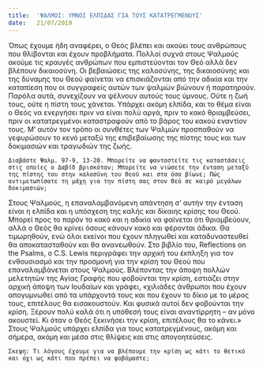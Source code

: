 ```yaml
---
title:  'ΨΑΛΜΟΙ: ΥΜΝΟΙ ΕΛΠΙΔΑΣ ΓΙΑ ΤΟΥΣ ΚΑΤΑΤΡΕΓΜΕΝΟΥΣ'
date:   21/07/2019
---
```


Όπως έχουμε ήδη αναφέρει, ο Θεός βλέπει και ακούει τους ανθρώπους που θλίβονται και έχουν προβλήματα. Πολλοί συχνά στους Ψαλμούς ακούμε τις κραυγές ανθρώπων που εμπιστεύονται τον Θεό αλλά δεν βλέπουν δικαιοσύνη. Οι βεβαιώσεις της καλοσύνης, της δικαιοσύνης και της δύναμης του Θεού φαίνεται να επισκιάζονται από την αδικία και την καταπίεση που οι συγγραφείς αυτών των ψαλμών βιώνουν ή παρατηρούν. Παρόλα αυτά, συνεχίζουν να ψέλνουν αυτούς τους ύμνους. Ούτε η ζωή τους, ούτε η πίστη τους χάνεται. Υπάρχει ακόμη ελπίδα, και το θέμα είναι ο Θεός να ενεργήσει πριν να είναι πολύ αργά, πριν το κακό θριαμβεύσει, πριν οι κατατρεγμένοι καταστραφούν από το βάρος του κακού εναντίον τους. Μ’ αυτόν τον τρόπο οι συνθέτες των Ψαλμών προσπαθούν να γεφυρώσουν το κενό μεταξύ της επιβεβαίωσης της πίστης τους και των δοκιμασιών και τραγωδιών της ζωής. 

`Διαβάστε Ψαλμ. 97-9, 13-20. Μπορείτε να φανταστείτε τις καταστάσεις στις οποίες ο Δαβίδ βρισκόταν; Μπορείτε να νιώσετε την ένταση μεταξύ της πίστης του στην καλοσύνη του Θεού και στα όσα βίωνε; Πώς αντιμετωπίσατε τη μάχη για την πίστη σας στον Θεό σε καιρό μεγάλων δοκιμασιών;`

Στους Ψαλμούς, η επαναλαμβανόμενη απάντηση σ’ αυτήν την ένταση είναι η ελπίδα και η υπόσχεση της καλής και δίκαιης κρίσης του Θεού. Μπορεί προς το παρόν το κακό και η αδικία να φαίνεται ότι θριαμβεύουν, αλλά ο Θεός θα κρίνει όσους κάνουν κακό και φέρονται άδικα. Θα τιμωρηθούν, ενώ όλοι εκείνοι που έχουν πληγωθεί και καταδυναστευθεί θα αποκατασταθούν και θα ανανεωθούν. Στο βιβλίο του, Reflections on the Psalms, ο C.S. Lewis περιγράφει την αρχική του έκπληξη για τον ενθουσιασμό και την προσμονή για την κρίση του Θεού που επαναλαμβάνεται στους Ψαλμούς. Βλέποντας την άποψη πολλών μελετητών της Αγίας Γραφής που φοβούνται την κρίση, εστιάζει στην αρχική άποψη των Ιουδαίων και γράφει, «χιλιάδες άνθρωποι που έχουν απογυμνωθεί από τα υπάρχοντά τους και που έχουν το δίκιο με το μέρος τους, επιτέλους θα εισακουστούν. Και φυσικά αυτοί δεν φοβούνται την κρίση. Ξέρουν πολύ καλά ότι η υπόθεσή τους είναι αναντίρρητη – αν μόνο ακουστεί. Κι όταν ο Θεός ξεκινήσει την κρίση, επιτέλους θα το κάνει.» Στους Ψαλμούς υπάρχει ελπίδα για τους κατατρεγμένους, ακόμη και σήμερα, ακόμη και μέσα στις θλίψεις και στις απογοητεύσεις.

`Σκεψη: Τι λόγους έχουμε για να βλέπουμε την κρίση ως κάτι το θετικό και όχι ως κάτι που πρέπει να φοβόμαστε;`